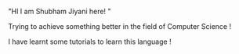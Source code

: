 "HI I am Shubham Jiyani here! " 

Trying to achieve something better in the field of Computer Science !


I have learnt some tutorials to learn this language !